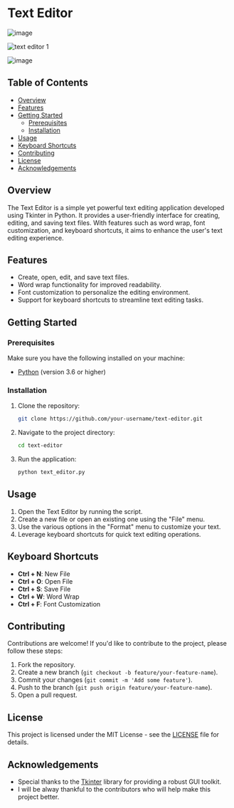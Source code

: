 # Text Editor

![image](https://github.com/shelkeom230/codeclause_interenship_projects/assets/104075298/e5e46836-f22a-4da2-a492-bfda6865fe57)

![text editor 1](https://github.com/shelkeom230/codeclause_interenship_projects/assets/104075298/599c7436-687a-47c4-9a09-856512676126)

![image](https://github.com/shelkeom230/codeclause_interenship_projects/assets/104075298/25ef3e7a-93f9-4d46-93fe-027f3c05d6d4)

## Table of Contents

- [Overview](#overview)
- [Features](#features)
- [Getting Started](#getting-started)
  - [Prerequisites](#prerequisites)
  - [Installation](#installation)
- [Usage](#usage)
- [Keyboard Shortcuts](#keyboard-shortcuts)
- [Contributing](#contributing)
- [License](#license)
- [Acknowledgements](#acknowledgements)

## Overview

The Text Editor is a simple yet powerful text editing application developed using Tkinter in Python. It provides a user-friendly interface for creating, editing, and saving text files. With features such as word wrap, font customization, and keyboard shortcuts, it aims to enhance the user's text editing experience.

## Features

- Create, open, edit, and save text files.
- Word wrap functionality for improved readability.
- Font customization to personalize the editing environment.
- Support for keyboard shortcuts to streamline text editing tasks.

## Getting Started

### Prerequisites

Make sure you have the following installed on your machine:

- [Python](https://www.python.org/) (version 3.6 or higher)

### Installation

1. Clone the repository:

   ```bash
   git clone https://github.com/your-username/text-editor.git
   ```

2. Navigate to the project directory:

   ```bash
   cd text-editor
   ```

3. Run the application:

   ```bash
   python text_editor.py
   ```

## Usage

1. Open the Text Editor by running the script.
2. Create a new file or open an existing one using the "File" menu.
3. Use the various options in the "Format" menu to customize your text.
4. Leverage keyboard shortcuts for quick text editing operations.

## Keyboard Shortcuts

- **Ctrl + N**: New File
- **Ctrl + O**: Open File
- **Ctrl + S**: Save File
- **Ctrl + W**: Word Wrap
- **Ctrl + F**: Font Customization

## Contributing

Contributions are welcome! If you'd like to contribute to the project, please follow these steps:

1. Fork the repository.
2. Create a new branch (`git checkout -b feature/your-feature-name`).
3. Commit your changes (`git commit -m 'Add some feature'`).
4. Push to the branch (`git push origin feature/your-feature-name`).
5. Open a pull request.

## License

This project is licensed under the MIT License - see the [LICENSE](LICENSE) file for details.

## Acknowledgements

- Special thanks to the [Tkinter](https://docs.python.org/3/library/tkinter.html) library for providing a robust GUI toolkit.
- I will be alway thankful to the contributors who will help make this project better.
